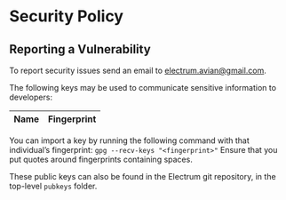 # Security Policy

## Reporting a Vulnerability

To report security issues send an email to electrum.avian@gmail.com.

The following keys may be used to communicate sensitive information to developers:

| Name | Fingerprint |
|------|-------------|

You can import a key by running the following command with that
individual’s fingerprint: `gpg --recv-keys "<fingerprint>"`
Ensure that you put quotes around fingerprints containing spaces.

These public keys can also be found in the Electrum git repository,
in the top-level `pubkeys` folder.
